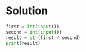 # Solution

```python
first = int(input())
second = int(input())
result = str(first / second)
print(result)
```
  